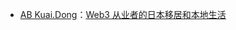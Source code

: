 - [AB Kuai.Dong](https://x.com/_FORAB)：[Web3 从业者的日本移居和本地生活](https://x.com/_FORAB/status/1957009918021808442)
